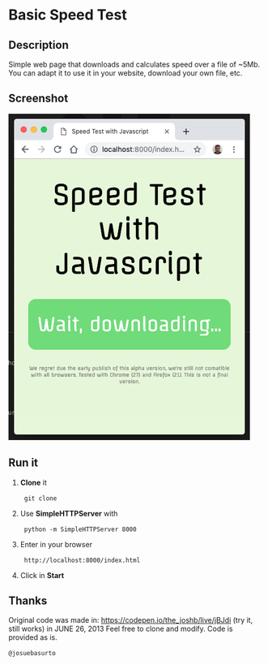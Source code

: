 # Basic Speed Test

## Description

Simple web page that downloads and calculates speed over a file of ~5Mb. You can adapt it to use it in your website, download your own file, etc.

## Screenshot

![Screenshot Speed Test @josuebasurto](screenshot.png?raw=true "Screenshot Speed Test @josuebasurto")

## Run it 

1) **Clone** it

        git clone 

2) Use **SimpleHTTPServer** with

        python -m SimpleHTTPServer 8000

3) Enter in your browser

        http://localhost:8000/index.html

4) Click in **Start**

## Thanks 

Original code was made in: https://codepen.io/the_joshb/live/jBJdi (try it, still works) in JUNE 26, 2013
Feel free to clone and modify. 
Code is provided as is.

    @josuebasurto